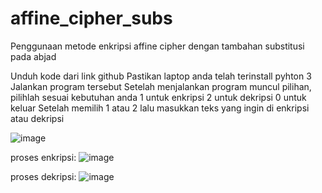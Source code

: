 # affine_cipher_subs
Penggunaan metode enkripsi affine cipher dengan tambahan substitusi pada abjad

Unduh kode dari link github
Pastikan laptop anda telah terinstall pyhton 3
Jalankan program tersebut
Setelah  menjalankan program muncul pilihan, pilihlah sesuai kebutuhan anda
1 untuk enkripsi
2 untuk dekripsi
0 untuk keluar
Setelah memilih 1 atau 2 lalu masukkan teks yang ingin di enkripsi atau dekripsi

![image](https://github.com/hoshizaqi/affine_cipher_subs/assets/107735381/9bb1849f-21c4-45bb-a241-f415bfb7417f)

proses enkripsi:
![image](https://github.com/hoshizaqi/affine_cipher_subs/assets/107735381/bc87c328-704d-4d60-a7c9-b7324cda4778)

proses dekripsi:
![image](https://github.com/hoshizaqi/affine_cipher_subs/assets/107735381/ce23b710-399d-44bf-a205-27fd0bf534d6)


